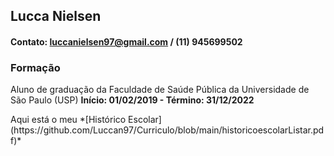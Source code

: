 ## Lucca Nielsen
#### Contato: luccanielsen97@gmail.com     /     (11) 945699502

### Formação
<p> Aluno de graduação da Faculdade de Saúde Pública da Universidade de São Paulo (USP) <b>
 Início: 01/02/2019 - Término: 31/12/2022 </b>
  <p> Aqui está o meu *[Histórico Escolar](https://github.com/Luccan97/Curriculo/blob/main/historicoescolarListar.pdf)* </p>


